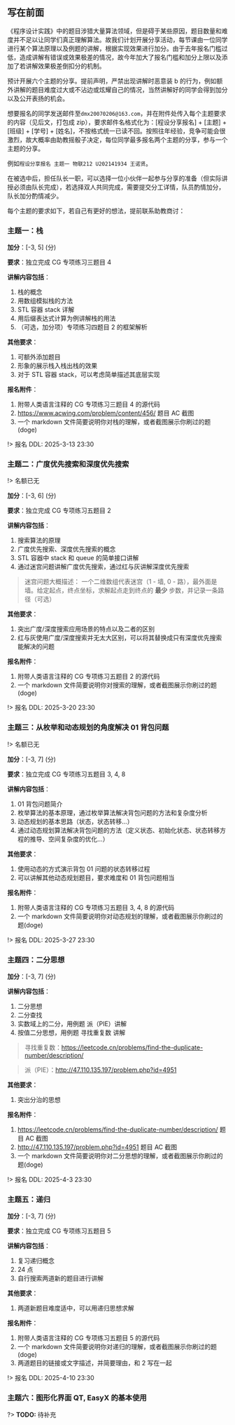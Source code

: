 ## 写在前面

《程序设计实践》中的题目涉猎大量算法领域，但是碍于某些原因，题目数量和难度并不足以让同学们真正理解算法。故我们计划开展分享活动，每节课由一位同学进行某个算法原理以及例题的讲解，根据实现效果进行加分。由于去年报名门槛过低，造成讲解有错误或效果极差的情况，故今年加大了报名门槛和加分上限以及添加了若讲解效果极差倒扣分的机制。

预计开展六个主题的分享。提前声明，严禁出现讲解时恶意装 b 的行为，例如额外讲解的题目难度过大或不沾边或炫耀自己的情况，当然讲解好的同学会得到加分以及公开表扬的机会。

想要报名的同学发送邮件至``dmx20070206@163.com``，并在附件处传入每个主题要求的内容（见后文，打包成 zip），要求邮件名格式化为：[程设分享报名] + [主题] + [班级] + [学号] + [姓名]，不按格式统一已读不回。按照往年经验，竞争可能会很激烈，故大概率由助教摇骰子决定，每位同学最多报名两个主题的分享，参与一个主题的分享。

例如``程设分享报名 主题一 物联212 U202141934 王诺贤``。

在被选中后，担任队长一职，可以选择一位小伙伴一起参与分享的准备（但实际讲授必须由队长完成），若选择双人共同完成，需要提交分工详情，队员酌情加分，队长加分酌情减少。

每个主题的要求如下，若自己有更好的想法，提前联系助教商讨：

### 主题一：栈

**加分**：[-3, 5] (分)

**要求**：独立完成 CG 专项练习三题目 4 

**讲解内容包括**：
1. 栈的概念
2. 用数组模拟栈的方法
3. STL 容器 stack 详解
4. 用后缀表达式计算为例讲解栈的用法
5. （可选，加分项）专项练习四题目 2 的框架解析
 
**其他要求**：
1. 可额外添加题目
2. 形象的展示栈入栈出栈的效果
3. 对于 STL 容器 stack，可以考虑简单描述其底层实现

**报名附件**：
1. 附带人类语言注释的 CG 专项练习三题目 4 的源代码
2. https://www.acwing.com/problem/content/456/ 题目 AC 截图
3. 一个 markdown 文件简要说明你对栈的理解，或者截图展示你刷过的题(doge)

!> 报名 DDL: 2025-3-13 23:30

### 主题二：广度优先搜索和深度优先搜索

!> 名额已无

**加分**：[-3, 6] (分)

**要求**：独立完成 CG 专项练习五题目 2

**讲解内容包括**：
1. 搜索算法的原理
2. 广度优先搜索、深度优先搜索的概念
3. STL 容器中 stack 和 queue 的简单接口讲解
4. 通过迷宫问题讲解广度优先搜索，通过红与灰讲解深度优先搜索

> 迷宫问题大概描述：
> 一个二维数组代表迷宫（1 - 墙, 0 - 路），最外面是墙。给定起点，终点坐标，求解起点走到终点的 **最少** 步数，并记录一条路径（可选）

**其他要求**：
1. 突出广度/深度搜索应用场景的特点以及二者的区别
2. 红与灰使用广度/深度搜索并无太大区别，可以将其替换成只有深度优先搜索能解决的问题

**报名附件**：
1. 附带人类语言注释的 CG 专项练习五题目 2 的源代码
2. 一个 markdown 文件简要说明你对搜索的理解，或者截图展示你刷过的题(doge)

!> 报名 DDL: 2025-3-20 23:30

### 主题三：从枚举和动态规划的角度解决 01 背包问题

!> 名额已无

**加分**：[-3, 7] (分)

**要求**：独立完成 CG 专项练习五题目 3, 4, 8 

**讲解内容包括**：
1. 01 背包问题简介
2. 枚举算法的基本原理，通过枚举算法解决背包问题的方法和复杂度分析
3. 动态规划的基本思路（状态，状态转移...）
4. 通过动态规划算法解决背包问题的方法（定义状态、初始化状态、状态转移方程的推导、空间复杂度的优化...）

**其他要求**：
1. 使用动态的方式演示背包 01 问题的状态转移过程
2. 可以讲解其他动态规划题目，要求难度和 01 背包问题相当

**报名附件**：
1. 附带人类语言注释的 CG 专项练习五题目 3, 4, 8 的源代码
2. 一个 markdown 文件简要说明你对动态规划的理解，或者截图展示你刷过的题(doge)

!> 报名 DDL: 2025-3-27 23:30

### 主题四：二分思想

**加分**：[-3, 7] (分)

**讲解内容包括**：
1. 二分思想
2. 二分查找
3. 实数域上的二分，用例题 派（PIE）讲解
4. 按值二分思想，用例题 寻找重复数 讲解
 
> 寻找重复数：https://leetcode.cn/problems/find-the-duplicate-number/description/

> 派（PIE）：http://47.110.135.197/problem.php?id=4951

**其他要求**：
1. 突出分治的思想

**报名附件**：
1. https://leetcode.cn/problems/find-the-duplicate-number/description/ 题目 AC 截图
2. http://47.110.135.197/problem.php?id=4951 题目 AC 截图
3. 一个 markdown 文件简要说明你对二分思想的理解，或者截图展示你刷过的题(doge)

!> 报名 DDL: 2025-4-3 23:30

### 主题五：递归

**加分**：[-3, 7] (分)

**要求**：独立完成 CG 专项练习五题目 5

**讲解内容包括**：
1. 复习递归概念
2. 24 点
3. 自行搜索两道新的题目进行讲解
 
**其他要求**：
1. 两道新题目难度适中，可以用递归思想求解

**报名附件**：
1. 附带人类语言注释的 CG 专项练习五题目 5 的源代码
2. 一个 markdown 文件简要说明你对递归的理解，或者截图展示你刷过的题(doge)
3. 两道题目的链接或文字描述，并简要理由，和 2 写在一起

!> 报名 DDL: 2025-4-10 23:30

### 主题六：图形化界面 QT, EasyX 的基本使用

?> **TODO:** 待补充
